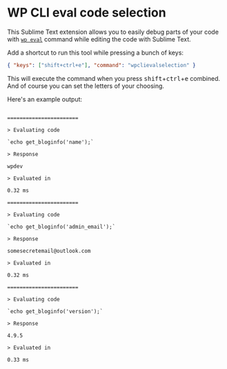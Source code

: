 # WP CLI eval code selection

This Sublime Text extension allows you to easily debug parts of your code with [`wp eval`](https://developer.wordpress.org/cli/commands/eval/) command while editing the code with Sublime Text.

Add a shortcut to run this tool while pressing a bunch of keys: 

```json
{ "keys": ["shift+ctrl+e"], "command": "wpclievalselection" }
```

This will execute the command when you press <kbd>shift</kbd>+<kbd>ctrl</kbd>+<kbd>e</kbd> combined. And of course you can set the letters of your choosing.

Here's an example output:

```

=======================

> Evaluating code

`echo get_bloginfo('name');`

> Response

wpdev

> Evaluated in

0.32 ms

=======================

> Evaluating code

`echo get_bloginfo('admin_email');`

> Response

somesecretemail@outlook.com

> Evaluated in

0.32 ms

=======================

> Evaluating code

`echo get_bloginfo('version');`

> Response

4.9.5

> Evaluated in

0.33 ms

```